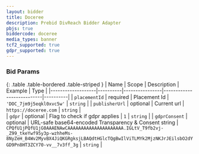 ```yaml
---
layout: bidder
title: Doceree
description: Prebid DivReach Bidder Adapter
pbjs: true
biddercode: doceree
media_types: banner
tcf2_supported: true
gdpr_supported: true
---
```


### Bid Params

{: .table .table-bordered .table-striped }
| Name        		| Scope    | Description    | Example                   | Type     |
|-------------------|----------|----------------|---------------------------|----------|
| `placementId` 	| required | Placement Id   | `'DOC_7jm9j5eqkl0xvc5w'`  | `string` |
| `publisherUrl` 	| optional | Current url    | `https://doceree.com`     | `string` |  
| `gdpr` 	        | optional | Flag to check if gdpr applies   | `1`      | `string` | 
| `gdprConsent` 	| optional | URL-safe base64-encoded Transparency & Consent string   | `CPQfU1jPQfU1jG0AAAENAwCAAAAAAAAAAAAAAAAAAAAA.IGLtV_T9fb2vj-_Z99_tkeYwf95y3p-wzhheMs-8NyZeH_B4Wv2MyvBX4JiQKGRgksjLBAQdtHGlcTQgBwIlViTLMYk2MjzNKJrJEilsbO2dYGD9Pn8HT3ZCY70-vv__7v3ff_3g`      | `string` |
